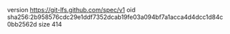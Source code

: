 version https://git-lfs.github.com/spec/v1
oid sha256:2b958576cdc29e1ddf7352dcab19fe03a094bf7a1acca4d4dcc1d84c0bb2562d
size 414
